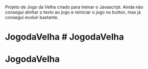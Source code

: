 Projeto de Jogo da Velha criado para treinar o Javascript. Ainda não consegui alinhar o texto ao jogo e reiniciar o jogo no button,
mas já consegui evoluir bastante.
# JogodaVelha # JogodaVelha
# JogodaVelha
